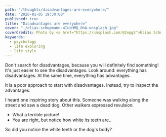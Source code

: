 ```yaml
---
path: "/thoughts/disadvantages-are-everywhere/"
date: "2020-01-05 19:30:00"
published: true
title: "Disadvantages are everywhere"
cover: "./elias-schupmann-4IubHMQ_0nA-unsplash.jpg"
coverCredits: Photo by <a href="https://unsplash.com/@2epg2">Elias Schupmann</a> on <a href="https://unsplash.com/">Unsplash</a>
keywords:
  - psychology
  - life exploring
  - life style
---
```


Don't search for disadvantages, because you will definitely find something! It's just easier to see the disadvantages. Look around: everything has disadvantages. At the same time, everything has advantages.

It is a poor approach to start with disadvantages. Instead, try to inspect the advantages.

I heard one inspiring story about this. Someone was walking along the street and saw a dead dog. Other walkers expressed revulsion.

- What a terrible picture!
- You are right, but notice how white its teeth are..

So did you notice the white teeth or the dog's body?
